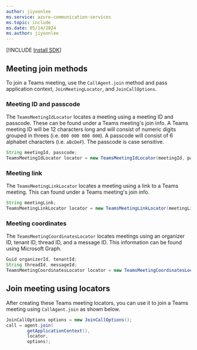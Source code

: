 ```yaml
---
author: jiyoonlee
ms.service: azure-communication-services
ms.topic: include
ms.date: 05/14/2024
ms.author: jiyoonlee
---
```

[!INCLUDE [Install SDK](../install-sdk/install-sdk-windows.md)]

## Meeting join methods
To join a Teams meeting, use the `CallAgent.join` method and pass application context, `JoinMeetingLocator`, and `JoinCallOptions`.

### Meeting ID and passcode
The `TeamsMeetingIdLocator` locates a meeting using a meeting ID and passcode. These can be found under a Teams meeting's join info.
A Teams meeting ID will be 12 characters long and will consist of numeric digits grouped in threes (i.e. `000 000 000 000`).
A passcode will consist of 6 alphabet characters (i.e. `aBcDeF`). The passcode is case sensitive.

```java
String meetingId, passcode; 
TeamsMeetingIdLocator locator = new TeamsMeetingIdLocator(meetingId, passcode);
```

### Meeting link
The `TeamsMeetingLinkLocator` locates a meeting using a link to a Teams meeting. This can found under a Teams meeting's join info. 
```java
String meetingLink; 
TeamsMeetingLinkLocator locator = new TeamsMeetingLinkLocator(meetingLink);
```

### Meeting coordinates 
The `TeamsMeetingCoordinatesLocator` locates meetings using an organizer ID, tenant ID, thread ID, and a message ID. This information can be found using Microsoft Graph.
```java
Guid organizerId, tenantId;
String threadId, messageId;
TeamsMeetingCoordinatesLocator locator = new TeamsMeetingCoordinatesLocator(threadId, organizerId, tenantId, messageId);
```

## Join meeting using locators
After creating these Teams meeting locators, you can use it to join a Teams meeting using `CallAgent.join` as shown below.

```java
JoinCallOptions options = new JoinCallOptions();
call = agent.join(
        getApplicationContext(),
        locator,
        options);
```